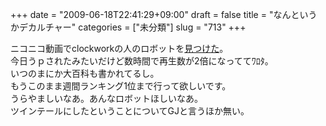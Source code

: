 +++
date = "2009-06-18T22:41:29+09:00"
draft = false
title = "なんというかデカルチャー"
categories = ["未分類"]
slug = "713"
+++

<p>ニコニコ動画でclockworkの人のロボットを<a href="http://www.nicovideo.jp/watch/sm7373833">見つけた</a>。<br />今日うｐされたみたいだけど数時間で再生数が2倍になっててﾜﾛﾀ。<br />いつのまにか大百科も書かれてるし。<br />もうこのまま週間ランキング1位まで行って欲しいです。<br />うらやましいなあ。あんなロボットほしいなあ。<br />ツインテールにしたということについてGJと言うほか無い。</p>

